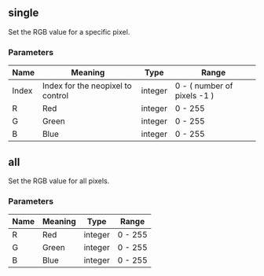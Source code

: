 

## single

Set the RGB value for a specific pixel.

### Parameters

| Name | Meaning | Type | Range |
|------|---------|------|-------|
| Index | Index for the neopixel to control | integer | 0 - ( number of pixels -1 )
| R | Red | integer | 0 - 255
| G | Green | integer | 0 - 255
| B | Blue | integer | 0 - 255

## all

Set the RGB value for all pixels.

### Parameters

| Name | Meaning | Type | Range |
|------|---------|------|-------|
| R | Red | integer | 0 - 255
| G | Green | integer | 0 - 255
| B | Blue | integer | 0 - 255

